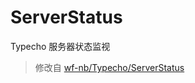 # ServerStatus
Typecho 服务器状态监视
> 修改自 [wf-nb/Typecho/ServerStatus](https://github.com/wf-nb/Typecho/tree/main/Plugins/ServerStatus)

